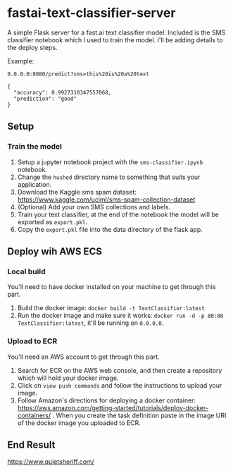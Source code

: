# fastai-text-classifier-server
A simple Flask server for a fast.ai text classifier model. Included is the SMS classifier notebook which I used to train the model. I'll be adding details to the deploy steps.

Example:
```
0.0.0.0:8080/predict?sms=this%20is%20a%20text
```
```
{
  "accuracy": 0.9927310347557068, 
  "prediction": "good"
}
```

## Setup

### Train the model
1. Setup a jupyter notebook project with the `sms-classifier.ipynb` notebook.
2. Change the `hushed` directory name to something that suits your application.
3. Download the Kaggle sms spam dataset: https://www.kaggle.com/uciml/sms-spam-collection-dataset
4. (Optional) Add your own SMS collections and labels.
5. Train your text classifier, at the end of the notebook the model will be exported as `export.pkl`.
6. Copy the `export.pkl` file into the data directory of the flask app.

## Deploy wih AWS ECS

### Local build
You'll need to have docker installed on your machine to get through this part.
1. Build the docker image: `docker build -t TextClassifier:latest`
2. Run the docker image and make sure it works: `docker run -d -p 80:80 TextClassifier:latest`, it'll be running on `0.0.0.0`.

### Upload to ECR
You'll need an AWS account to get through this part.
1. Search for ECR on the AWS web console, and then create a repository which will hold your docker image.
2. Click on `view push commands` and follow the instructions to upload your image.
3. Follow Amazon's directions for deploying a docker container: https://aws.amazon.com/getting-started/tutorials/deploy-docker-containers/ . When you create the task definition paste in the image URI of the docker image you uploaded to ECR. 

## End Result
https://www.quietsheriff.com/
